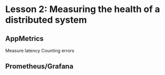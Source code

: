 # Lesson 2: Measuring the health of a distributed system

## AppMetrics

Measure latency
Counting errors

## Prometheus/Grafana



